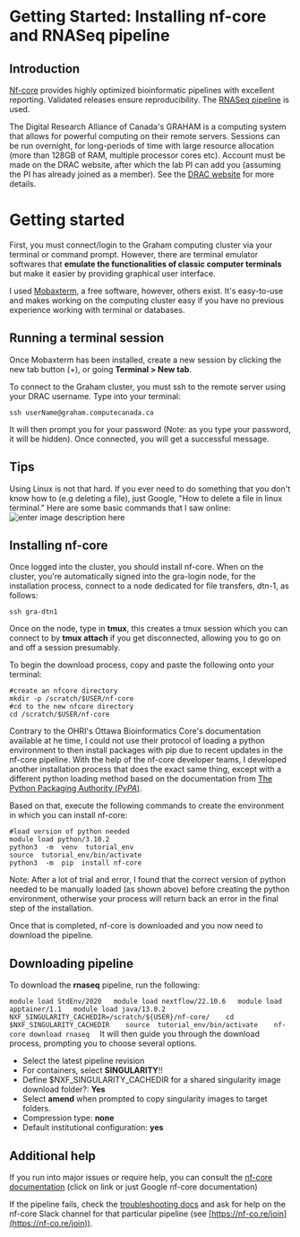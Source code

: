 

# Getting Started: Installing nf-core and RNASeq pipeline

## Introduction
[Nf-core](https://nf-co.re/) provides highly optimized bioinformatic pipelines with excellent reporting. Validated releases ensure reproducibility.
The [RNASeq pipeline](https://nf-co.re/rnaseq/3.12.0) is used.

The Digital Research Alliance of Canada's GRAHAM is a computing system that allows for powerful computing on their remote servers. Sessions can be run overnight, for long-periods of time with large resource allocation (more than 128GB of RAM, multiple processor cores etc). Account must be made on the DRAC website, after which the lab PI can add you (assuming the PI has already joined as a member). See the [DRAC website](https://alliancecan.ca/en/services/advanced-research-computing/account-management/apply-account) for more details.


# Getting started

First, you must connect/login to the Graham computing cluster via your terminal or command prompt. However, there are terminal emulator softwares that **emulate the functionalities of classic computer terminals** but make it easier by providing graphical user interface.

I used [Mobaxterm](https://mobaxterm.mobatek.net/), a free software, however, others exist. It's easy-to-use and makes working on the computing cluster easy if you have no previous experience working with terminal or databases.

## Running a terminal session

Once Mobaxterm has been installed, create a new session by clicking the new tab button (+), or going **Terminal > New tab**.

To connect to the Graham cluster, you must ssh to the remote server using your DRAC username. Type into your terminal:

    ssh userName@graham.computecanada.ca
It will then prompt you for your password (Note: as you type your password, it will be hidden). Once connected, you will get a successful message.

## Tips

Using Linux is not that hard. If you ever need to do something that you don't know how to (e.g deleting a file), just Google, "How to delete a file in linux terminal."
Here are some basic commands that I saw online:
![enter image description here](https://github.com/majd-alaarg/bioInformatics/blob/28fc76aaf0fd7a51715005981cae5fcf706c693e/Assets/Linux%20Commands.png)

## Installing nf-core

Once logged into the cluster, you should install nf-core. When on the cluster, you're automatically signed into the gra-login node, for the installation process, connect to a node dedicated for file transfers, dtn-1, as follows:

    ssh gra-dtn1

Once on the node, type in **tmux**, this creates a tmux session which you can connect to by **tmux attach** if you get disconnected, allowing you to go on and off a session presumably.

To begin the download process, copy and paste the following onto your terminal:

    #create an nfcore directory
    mkdir -p /scratch/$USER/nf-core
    #cd to the new nfcore directory
    cd /scratch/$USER/nf-core
  
Contrary to the OHRI's Ottawa Bioinformatics Core's documentation available at he time, I could not use their protocol of loading a python environment to then install packages with pip due to recent updates in the nf-core pipeline. With the help of the nf-core developer teams, I developed another installation process that does the exact same thing, except with a different python loading method based on the documentation from [The Python Packaging Authority (_PyPA_)](https://packaging.python.org/en/latest/guides/installing-using-pip-and-virtual-environments/).

Based on that, execute the following commands to create the environment in which you can install nf-core:

    #load version of python needed
    module load python/3.10.2
    python3  -m  venv  tutorial_env
    source  tutorial_env/bin/activate
    python3  -m  pip  install nf-core

Note: After a lot of trial and error, I found that the correct version of python needed to be manually loaded (as shown above) before creating the python environment, otherwise your process will return back an error in the final step of the installation.

Once that is completed, nf-core is downloaded and you now need to download the pipeline.

## Downloading pipeline

To download the **rnaseq** pipeline, run the following: 

`
    module load StdEnv/2020  
    module load nextflow/22.10.6  
    module load apptainer/1.1  
    module load java/13.0.2   
    NXF_SINGULARITY_CACHEDIR=/scratch/${USER}/nf-core/   
    cd $NXF_SINGULARITY_CACHEDIR   
    source  tutorial_env/bin/activate   
    nf-core download rnaseq  
`
It will then guide you through the download process, prompting you to choose several options.

 - Select the latest pipeline revision
 - For containers, select **SINGULARITY**!!
 - Define $NXF_SINGULARITY_CACHEDIR for a shared singularity image download folder?: **Yes**
 - Select **amend** when prompted to copy singularity images to target folders.
 - Compression type: **none**
 - Default institutional configuration: **yes**


## Additional help

If you run into major issues or require help, you can consult the [nf-core documentation](https://nf-co.re/docs/usage/introduction) (click on link or just Google nf-core documentation)

If the pipeline fails, check the  [troubleshooting docs](https://nf-co.re/docs/usage/troubleshooting/)  and ask for help on the nf-core Slack channel for that particular pipeline (see  [https://nf-co.re/join](https://nf-co.re/join)).
